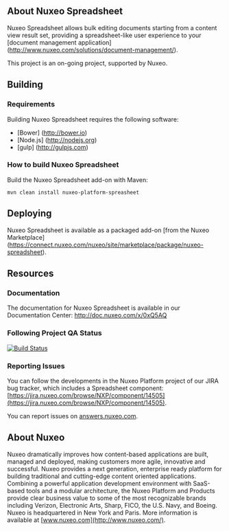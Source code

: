 ## About Nuxeo Spreadsheet
Nuxeo Spreadsheet allows bulk editing documents starting from a content view result set, providing a spreadsheet-like user experience to your [document management application] (http://www.nuxeo.com/solutions/document-management/).

This project is an on-going project, supported by Nuxeo.

## Building
### Requirements
Building Nuxeo Spreadsheet requires the following software:
- [Bower] (http://bower.io)
- [Node.js] (http://nodejs.org)
- [gulp] (http://gulpjs.com)

### How to build Nuxeo Spreadsheet
Build the Nuxeo Spreadsheet add-on with Maven:
```
mvn clean install nuxeo-platform-spreasheet
```

## Deploying
Nuxeo Spreadsheet is available as a packaged add-on [from the Nuxeo Marketplace] (https://connect.nuxeo.com/nuxeo/site/marketplace/package/nuxeo-spreadsheet).

## Resources
### Documentation
The documentation for Nuxeo Spreadsheet is available in our Documentation Center: http://doc.nuxeo.com/x/0xQ5AQ

### Following Project QA Status

[![Build Status](https://qa.nuxeo.org/jenkins/buildStatus/icon?job=addons_nuxeo-platform-spreadsheet-master)](https://qa.nuxeo.org/jenkins/job/addons_nuxeo-platform-spreadsheet-master/)

### Reporting Issues
You can follow the developments in the Nuxeo Platform project of our JIRA bug tracker, which includes a Spreadsheet component: [https://jira.nuxeo.com/browse/NXP/component/14505](https://jira.nuxeo.com/browse/NXP/component/14505).

You can report issues on [answers.nuxeo.com](http://answers.nuxeo.com).

## About Nuxeo
Nuxeo dramatically improves how content-based applications are built, managed and deployed, making customers more agile, innovative and successful. Nuxeo provides a next generation, enterprise ready platform for building traditional and cutting-edge content oriented applications. Combining a powerful application development environment with SaaS-based tools and a modular architecture, the Nuxeo Platform and Products provide clear business value to some of the most recognizable brands including Verizon, Electronic Arts, Sharp, FICO, the U.S. Navy, and Boeing. Nuxeo is headquartered in New York and Paris. More information is available at [www.nuxeo.com](http://www.nuxeo.com/).
